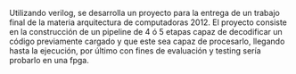 Utilizando verilog, se desarrolla un proyecto para la entrega de un trabajo final de la materia arquitectura de computadoras 2012.
El proyecto consiste en la construcción de un pipeline de 4 ó 5 etapas capaz de decodificar un código previamente cargado y que este sea capaz de procesarlo, llegando hasta la ejecución, por último con fines de evaluación y testing sería probarlo en una fpga.